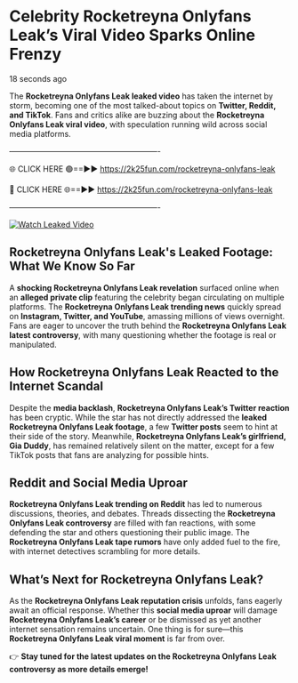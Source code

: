 # Celebrity Rocketreyna Onlyfans Leak’s Viral Video Sparks Online Frenzy

18 seconds ago

The **Rocketreyna Onlyfans Leak leaked video** has taken the internet by storm, becoming one of the most talked-about topics on **Twitter, Reddit, and TikTok**. Fans and critics alike are buzzing about the **Rocketreyna Onlyfans Leak viral video**, with speculation running wild across social media platforms.

———————————————————-

🌐 CLICK HERE 🟢==►► https://2k25fun.com/rocketreyna-onlyfans-leak

🔴 CLICK HERE 🌐==►► https://2k25fun.com/rocketreyna-onlyfans-leak

———————————————————-

[![Watch Leaked Video](https://miro.medium.com/v2/resize:fit:828/format:webp/1*cilzJN44JGOrTw9NJCrNHA.gif "Watch Leaked Video")](https://2k25fun.com/rocketreyna-onlyfans-leak)

## **Rocketreyna Onlyfans Leak's Leaked Footage: What We Know So Far**  
A **shocking Rocketreyna Onlyfans Leak revelation** surfaced online when an **alleged private clip** featuring the celebrity began circulating on multiple platforms. The **Rocketreyna Onlyfans Leak trending news** quickly spread on **Instagram, Twitter, and YouTube**, amassing millions of views overnight. Fans are eager to uncover the truth behind the **Rocketreyna Onlyfans Leak latest controversy**, with many questioning whether the footage is real or manipulated.  

## **How Rocketreyna Onlyfans Leak Reacted to the Internet Scandal**  
Despite the **media backlash**, **Rocketreyna Onlyfans Leak’s Twitter reaction** has been cryptic. While the star has not directly addressed the **leaked Rocketreyna Onlyfans Leak footage**, a few **Twitter posts** seem to hint at their side of the story. Meanwhile, **Rocketreyna Onlyfans Leak’s girlfriend, Gia Duddy**, has remained relatively silent on the matter, except for a few TikTok posts that fans are analyzing for possible hints.  

## **Reddit and Social Media Uproar**  
**Rocketreyna Onlyfans Leak trending on Reddit** has led to numerous discussions, theories, and debates. Threads dissecting the **Rocketreyna Onlyfans Leak controversy** are filled with fan reactions, with some defending the star and others questioning their public image. The **Rocketreyna Onlyfans Leak tape rumors** have only added fuel to the fire, with internet detectives scrambling for more details.  

## **What’s Next for Rocketreyna Onlyfans Leak?**  
As the **Rocketreyna Onlyfans Leak reputation crisis** unfolds, fans eagerly await an official response. Whether this **social media uproar** will damage **Rocketreyna Onlyfans Leak’s career** or be dismissed as yet another internet sensation remains uncertain. One thing is for sure—this **Rocketreyna Onlyfans Leak viral moment** is far from over.  

👉 **Stay tuned for the latest updates on the Rocketreyna Onlyfans Leak controversy as more details emerge!**  